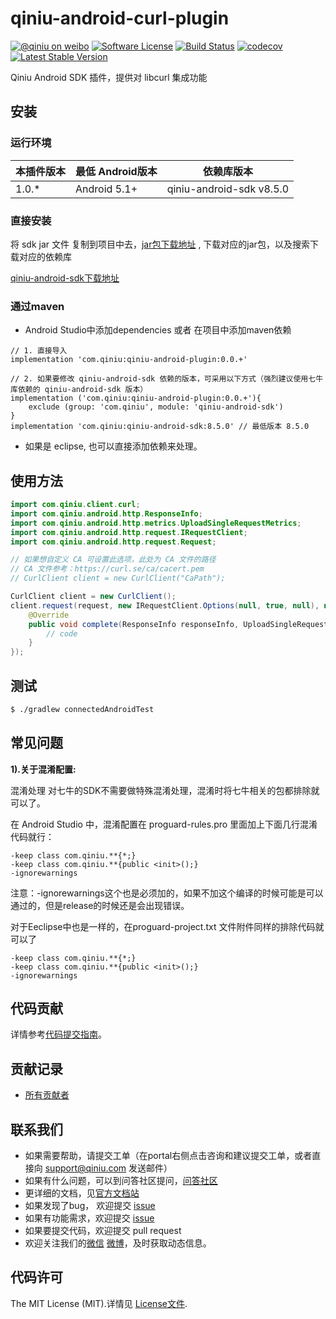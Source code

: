 # qiniu-android-curl-plugin

[![@qiniu on weibo](http://img.shields.io/badge/weibo-%40qiniutek-blue.svg)](http://weibo.com/qiniutek)
[![Software License](https://img.shields.io/badge/license-MIT-brightgreen.svg)](LICENSE.md)
[![Build Status](https://github.com/qiniu/android-sdk/workflows/Run%20Test%20Cases/badge.svg)](https://github.com/qiniu/android-sdk/actions)
[![codecov](https://codecov.io/gh/qiniu/android-sdk/branch/master/graph/badge.svg)](https://codecov.io/gh/qiniu/android-sdk)
[![Latest Stable Version](http://img.shields.io/maven-central/v/com.qiniu/qiniu-android-sdk.svg)](https://search.maven.org/search?q=a:qiniu-android-sdk)

Qiniu Android SDK 插件，提供对 libcurl 集成功能


## 安装

### 运行环境

| 本插件版本 | 最低 Android版本   |       依赖库版本           |
|------------ |-----------------|------------------------|
|  1.0.*        |  Android 5.1+     | qiniu-android-sdk v8.5.0|


### 直接安装
将 sdk jar 文件 复制到项目中去，[jar包下载地址](http://search.maven.org/#search%7Cga%7C1%7Ccom%2Fqiniu%2Fqiniu-android-curl-plugin) , 下载对应的jar包，以及搜索下载对应的依赖库

[qiniu-android-sdk下载地址](http://search.maven.org/#search%7Cga%7C1%7Ccom%2Fqiniu%2Fqiniu-android-sdk)

### 通过maven
* Android Studio中添加dependencies 或者 在项目中添加maven依赖
```
// 1. 直接导入
implementation 'com.qiniu:qiniu-android-plugin:0.0.+'

// 2. 如果要修改 qiniu-android-sdk 依赖的版本，可采用以下方式（强烈建议使用七牛库依赖的 qiniu-android-sdk 版本）
implementation ('com.qiniu:qiniu-android-plugin:0.0.+'){
    exclude (group: 'com.qiniu', module: 'qiniu-android-sdk')
}
implementation 'com.qiniu:qiniu-android-sdk:8.5.0' // 最低版本 8.5.0
```
* 如果是 eclipse, 也可以直接添加依赖来处理。

## 使用方法
```java
import com.qiniu.client.curl;
import com.qiniu.android.http.ResponseInfo;
import com.qiniu.android.http.metrics.UploadSingleRequestMetrics;
import com.qiniu.android.http.request.IRequestClient;
import com.qiniu.android.http.request.Request;

// 如果想自定义 CA 可设置此选项，此处为 CA 文件的路径
// CA 文件参考：https://curl.se/ca/cacert.pem
// CurlClient client = new CurlClient("CaPath");

CurlClient client = new CurlClient();
client.request(request, new IRequestClient.Options(null, true, null), null, new IRequestClient.RequestClientCompleteHandler() {
    @Override
    public void complete(ResponseInfo responseInfo, UploadSingleRequestMetrics metrics, JSONObject response) {
        // code
    }
});
```

## 测试

``` bash
$ ./gradlew connectedAndroidTest
```

## 常见问题
**1).关于混淆配置:**

混淆处理 对七牛的SDK不需要做特殊混淆处理，混淆时将七牛相关的包都排除就可以了。

在 Android Studio 中，混淆配置在 proguard-rules.pro 里面加上下面几行混淆代码就行：
```
-keep class com.qiniu.**{*;}
-keep class com.qiniu.**{public <init>();}
-ignorewarnings
```
注意：-ignorewarnings这个也是必须加的，如果不加这个编译的时候可能是可以通过的，但是release的时候还是会出现错误。

对于Eeclipse中也是一样的，在proguard-project.txt 文件附件同样的排除代码就可以了
```
-keep class com.qiniu.**{*;}
-keep class com.qiniu.**{public <init>();}
-ignorewarnings
```


## 代码贡献

详情参考[代码提交指南](https://github.com/qiniu/com.qiniu:qiniu-android-plugin/blob/master/CONTRIBUTING.md)。

## 贡献记录

- [所有贡献者](https://github.com/qiniu/android-sdk/contributors)

## 联系我们

- 如果需要帮助，请提交工单（在portal右侧点击咨询和建议提交工单，或者直接向 support@qiniu.com 发送邮件）
- 如果有什么问题，可以到问答社区提问，[问答社区](http://qiniu.segmentfault.com/)
- 更详细的文档，见[官方文档站](http://developer.qiniu.com/)
- 如果发现了bug， 欢迎提交 [issue](https://github.com/qiniu/com.qiniu:qiniu-android-plugin/issues)
- 如果有功能需求，欢迎提交 [issue](https://github.com/qiniu/com.qiniu:qiniu-android-plugin/issues)
- 如果要提交代码，欢迎提交 pull request
- 欢迎关注我们的[微信](http://www.qiniu.com/#weixin) [微博](http://weibo.com/qiniutek)，及时获取动态信息。


## 代码许可

The MIT License (MIT).详情见 [License文件](https://github.com/qiniu/com.qiniu:qiniu-android-plugin/blob/master/LICENSE).
